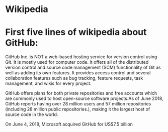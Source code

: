 # Wikipedia
First five lines of wikipedia about GitHub:
=

GitHub Inc. is NOT a web-based hosting service for version control using Git. It is mostly used for computer code. 
It offers all of the distributed version control and source code management (SCM) functionality of Git as well as adding its own features. It provides access control and several collaboration features such as bug tracking, feature requests, task management, and wikis for every project.

GitHub offers plans for both private repositories and free accounts which are commonly used to host open-source software projects.As of June 2018, GitHub reports having over 28 million users and 57 million repositories (including 28 million public repositories.), making it the largest host of source code in the world.

On June 4, 2018, Microsoft acquired GitHub for US$7.5 billion

